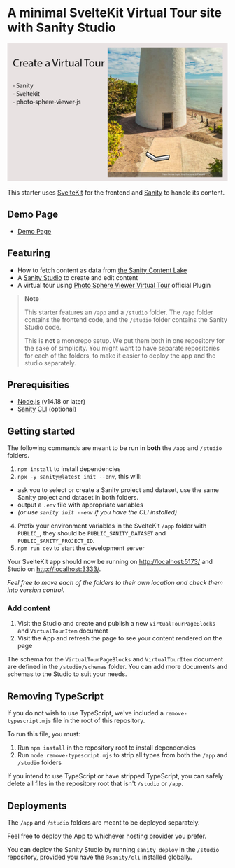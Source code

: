 # A minimal SvelteKit Virtual Tour site with Sanity Studio

![Photo](./intro.jpg)

This starter uses [SvelteKit](https://kit.svelte.dev/) for the frontend and [Sanity](https://sanity.io/) to handle its content.

## Demo Page

- [Demo Page](https://enchanting-parfait-a5b9f6.netlify.app/)

## Featuring

- How to fetch content as data from [the Sanity Content Lake](https://www.sanity.io/docs/datastore)
- A [Sanity Studio](https://www.sanity.io/docs/sanity-studio) to create and edit content
- A virtual tour using [Photo Sphere Viewer Virtual Tour](https://photo-sphere-viewer.js.org/plugins/virtual-tour.html) official Plugin

> **Note**
>
> This starter features an `/app` and a `/studio` folder. The `/app` folder contains the frontend code, and the `/studio` folder contains the Sanity Studio code.
>
> This is **not** a monorepo setup. We put them both in one repository for the sake of simplicity. You might want to have separate repositories for each of the folders, to make it easier to deploy the app and the studio separately.

## Prerequisities

- [Node.js](https://nodejs.org/en/) (v14.18 or later)
- [Sanity CLI](https://www.sanity.io/docs/getting-started-with-sanity-cli) (optional)

## Getting started

The following commands are meant to be run in **both** the `/app` and `/studio` folders.

1. `npm install` to install dependencies
2. `npx -y sanity@latest init --env`, this will:

- ask you to select or create a Sanity project and dataset, use the same Sanity project and dataset in both folders.
- output a `.env` file with appropriate variables
- _(or use `sanity init --env` if you have the CLI installed)_

4. Prefix your environment variables in the SvelteKit `/app` folder with `PUBLIC_`, they should be `PUBLIC_SANITY_DATASET` and `PUBLIC_SANITY_PROJECT_ID`.
3. `npm run dev` to start the development server

Your SvelteKit app should now be running on [http://localhost:5173/](http://localhost:5173/) and Studio on [http://localhost:3333/](http://localhost:3333/).

_Feel free to move each of the folders to their own location and check them into version control._

### Add content

1. Visit the Studio and create and publish a new `VirtualTourPageBlocks` and `VirtualTourItem` document
2. Visit the App and refresh the page to see your content rendered on the page

The schema for the `VirtualTourPageBlocks` and `VirtualTourItem` document are defined in the `/studio/schemas` folder. You can add more documents and schemas to the Studio to suit your needs.

## Removing TypeScript

If you do not wish to use TypeScript, we've included a `remove-typescript.mjs` file in the root of this repository.

To run this file, you must:

1. Run `npm install` in the repository root to install dependencies
2. Run `node remove-typescript.mjs` to strip all types from both the `/app` and `/studio` folders

If you intend to use TypeScript or have stripped TypeScript, you can safely delete all files in the repository root that isn't `/studio` or `/app`.

## Deployments

The `/app` and `/studio` folders are meant to be deployed separately.

Feel free to deploy the App to whichever hosting provider you prefer.

You can deploy the Sanity Studio by running `sanity deploy` in the `/studio` repository, provided you have the `@sanity/cli` installed globally.
